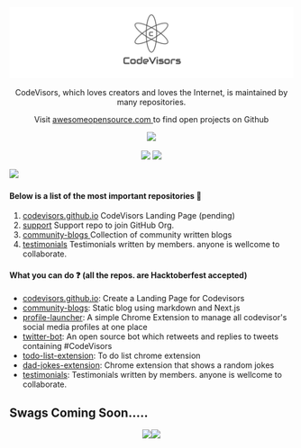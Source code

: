 <p align="center"><a href="https://codevisors.github.io"><img src="https://github.com/CodeVisors/.github/blob/main/assets/1620011289961.jpg"></a></p>

<p align="center">CodeVisors, which loves creators and loves the Internet, is maintained by many repositories.</p>
<p align="center">Visit <a href="https://awesomeopensource.com">awesomeopensource.com </a>to find open projects on Github</p>

<p align="center">
  <img src="https://readme-typing-svg.herokuapp.com?lines=Welcome+to+CodeVisors+GitHub+Org.;Let's+Support+each+other;Start+Contributing+now"></a>
</p>

<p align="center">
  <a href="https://codevisors.github.io"><img src="https://img.shields.io/website?label=codevisors.github.io&style=for-the-badge&url=https%3A%2F%2Fcodestackr.com"></a>
  <a href="https://twitter.com/intent/follow?original_referer=https%3A%2F%2Fgithub.com%2FcodeSTACKr&screen_name=ankushsgandhi"><img src="https://img.shields.io/twitter/follow/ankushsgandhi?color=1DA1F2&logo=twitter&style=for-the-badge"></a>
</p>

<img src="https://user-images.githubusercontent.com/73097560/115834477-dbab4500-a447-11eb-908a-139a6edaec5c.gif">

#### Below is a list of the most important repositories 📙
1) <a href="https://github.com/CodeVisors/codevisors.github.io">codevisors.github.io</a> CodeVisors Landing Page (pending)
2) <a href="https://github.com/CodeVisors/support">support</a> Support repo to join GitHub Org.
3) <a href="https://github.com/CodeVisors/community-blogs">community-blogs </a> Collection of community written blogs
4) <a href="https://github.com/CodeVisors/testimonials">testimonials</a> Testimonials written by members. anyone is wellcome to collaborate.

#### What you can do ❓ (all the repos. are Hacktoberfest accepted)
- [codevisors.github.io](https://codevisors.github.io): Create a Landing Page for Codevisors
- [community-blogs](https://github.com/CodeVisors/community-blogs): Static blog using markdown and Next.js 
- [profile-launcher](https://github.com/CodeVisors/codevisor-profile-launcher): A simple Chrome Extension to manage all codevisor's social media profiles at one place
- [twitter-bot](https://github.com/CodeVisors/codevisor-twitter-bot): An open source bot which retweets and replies to tweets containing #CodeVisors
- [todo-list-extension](https://github.com/CodeVisors/todo-list-extension): To do list chrome extension
- [dad-jokes-extension](https://github.com/CodeVisors/dad-jokes-extension): Chrome extension that shows a random jokes
- [testimonials](https://github.com/CodeVisors/testimonials): Testimonials written by members. anyone is wellcome to collaborate.

## Swags Coming Soon.....
<p align="center">
<img src="https://user-images.githubusercontent.com/55637484/133582687-d07cf407-67fb-45a8-bddb-f8191b1a276a.jpg" width="400"/><img src="https://user-images.githubusercontent.com/55637484/133582703-aaee89c1-74c2-481c-8fff-c1655a1448f1.jpg" width="400"/></p>
